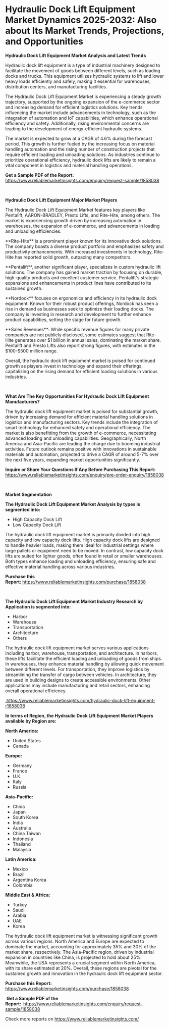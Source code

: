 <p><h1>Hydraulic Dock Lift Equipment Market Dynamics 2025-2032: Also about Its Market Trends, Projections, and Opportunities</h1></p><p><strong>Hydraulic Dock Lift Equipment Market Analysis and Latest Trends</strong></p>
<p><p>Hydraulic dock lift equipment is a type of industrial machinery designed to facilitate the movement of goods between different levels, such as loading docks and trucks. This equipment utilizes hydraulic systems to lift and lower heavy loads efficiently and safely, making it essential for warehouses, distribution centers, and manufacturing facilities. </p><p>The Hydraulic Dock Lift Equipment Market is experiencing a steady growth trajectory, supported by the ongoing expansion of the e-commerce sector and increasing demand for efficient logistics solutions. Key trends influencing the market include advancements in technology, such as the integration of automation and IoT capabilities, which enhance operational efficiency and safety. Additionally, rising environmental concerns are leading to the development of energy-efficient hydraulic systems. </p><p>The market is expected to grow at a CAGR of 4.6% during the forecast period. This growth is further fueled by the increasing focus on material handling automation and the rising number of construction projects that require efficient loading and unloading solutions. As industries continue to prioritize operational efficiency, hydraulic dock lifts are likely to remain a vital component in logistics and material handling operations.</p></p>
<p><strong>Get a Sample PDF of the Report:&nbsp;</strong> <a href="https://www.reliablemarketinsights.com/enquiry/request-sample/1858038?utm_campaign=2951&utm_medium=2&utm_source=Github&utm_content=ia&utm_term=12042025&utm_id=hydraulic-dock-lift-equipment">https://www.reliablemarketinsights.com/enquiry/request-sample/1858038</a></p>
<p>&nbsp;</p>
<p><strong>Hydraulic Dock Lift Equipment Major Market Players</strong></p>
<p><p>The Hydraulic Dock Lift Equipment Market features key players like Pentalift, AARON-BRADLEY, Presto Lifts, and Rite-Hite, among others. The market is experiencing growth driven by increasing automation in warehouses, the expansion of e-commerce, and advancements in loading and unloading efficiencies.</p><p>**Rite-Hite** is a prominent player known for its innovative dock solutions. The company boasts a diverse product portfolio and emphasizes safety and productivity enhancements. With increased investments in technology, Rite-Hite has reported solid growth, outpacing many competitors.</p><p>**Pentalift**, another significant player, specializes in custom hydraulic lift solutions. The company has gained market traction by focusing on durable, high-quality products and excellent customer service. Pentalift's strategic expansions and enhancements in product lines have contributed to its sustained growth.</p><p>**Nordock** focuses on ergonomics and efficiency in its hydraulic dock equipment. Known for their robust product offerings, Nordock has seen a rise in demand as businesses seek to optimize their loading docks. The company is investing in research and development to further enhance product capabilities, setting the stage for future growth.</p><p>**Sales Revenues**: While specific revenue figures for many private companies are not publicly disclosed, some estimates suggest that Rite-Hite generates over $1 billion in annual sales, dominating the market share. Pentalift and Presto Lifts also report strong figures, with estimates in the $100-$500 million range.</p><p>Overall, the hydraulic dock lift equipment market is poised for continued growth as players invest in technology and expand their offerings, capitalizing on the rising demand for efficient loading solutions in various industries.</p></p>
<p>&nbsp;</p>
<p><strong>What Are The Key Opportunities For Hydraulic Dock Lift Equipment Manufacturers?</strong></p>
<p><p>The hydraulic dock lift equipment market is poised for substantial growth, driven by increasing demand for efficient material handling solutions in logistics and manufacturing sectors. Key trends include the integration of smart technology for enhanced safety and operational efficiency. The market is also benefitting from the growth of e-commerce, necessitating advanced loading and unloading capabilities. Geographically, North America and Asia-Pacific are leading the charge due to booming industrial activities. Future outlook remains positive with innovations in sustainable materials and automation, projected to drive a CAGR of around 5-7% over the next five years, expanding market opportunities significantly.</p></p>
<p><strong>Inquire or Share Your Questions If Any Before Purchasing This Report:</strong> <a href="https://www.reliablemarketinsights.com/enquiry/pre-order-enquiry/1858038?utm_campaign=2951&utm_medium=2&utm_source=Github&utm_content=ia&utm_term=12042025&utm_id=hydraulic-dock-lift-equipment">https://www.reliablemarketinsights.com/enquiry/pre-order-enquiry/1858038</a></p>
<p>&nbsp;</p>
<p><strong>Market Segmentation</strong></p>
<p><strong>The Hydraulic Dock Lift Equipment Market Analysis by types is segmented into:</strong></p>
<p><ul><li>High Capacity Dock Lift</li><li>Low Capacity Dock Lift</li></ul></p>
<p><p>The hydraulic dock lift equipment market is primarily divided into high capacity and low capacity dock lifts. High capacity dock lifts are designed to handle heavier loads, making them ideal for industrial settings where large pallets or equipment need to be moved. In contrast, low capacity dock lifts are suited for lighter goods, often found in retail or smaller warehouses. Both types enhance loading and unloading efficiency, ensuring safe and effective material handling across various industries.</p></p>
<p><strong>Purchase this Report:&nbsp;</strong><a href="https://www.reliablemarketinsights.com/purchase/1858038?utm_campaign=2951&utm_medium=2&utm_source=Github&utm_content=ia&utm_term=12042025&utm_id=hydraulic-dock-lift-equipment">https://www.reliablemarketinsights.com/purchase/1858038</a></p>
<p>&nbsp;</p>
<p><strong>The Hydraulic Dock Lift Equipment Market Industry Research by Application is segmented into:</strong></p>
<p><ul><li>Harbor</li><li>Warehouse</li><li>Transportation</li><li>Architecture</li><li>Others</li></ul></p>
<p><p>The hydraulic dock lift equipment market serves various applications including harbor, warehouse, transportation, and architecture. In harbors, these lifts facilitate the efficient loading and unloading of goods from ships. In warehouses, they enhance material handling by allowing quick movement between different levels. For transportation, they improve logistics by streamlining the transfer of cargo between vehicles. In architecture, they are used in building designs to create accessible environments. Other applications may include manufacturing and retail sectors, enhancing overall operational efficiency.</p></p>
<p><a href="https://www.reliablemarketinsights.com/hydraulic-dock-lift-equipment-r1858038?utm_campaign=2951&utm_medium=2&utm_source=Github&utm_content=ia&utm_term=12042025&utm_id=hydraulic-dock-lift-equipment">&nbsp;https://www.reliablemarketinsights.com/hydraulic-dock-lift-equipment-r1858038</a></p>
<p><strong>In terms of Region, the Hydraulic Dock Lift Equipment Market Players available by Region are:</strong></p>
<p>
    <p> <strong> North America: </strong>
        <ul>
            <li>United States</li>
            <li>Canada</li>
        </ul>
        </p> 
    <p> <strong> Europe: </strong>
        <ul>
            <li>Germany</li>
            <li>France</li>
            <li>U.K.</li>
            <li>Italy</li>
            <li>Russia</li>
        </ul>
        </p> 
    <p> <strong> Asia-Pacific: </strong>
        <ul>
            <li>China</li>
            <li>Japan</li>
            <li>South Korea</li>
            <li>India</li>
            <li>Australia</li>
            <li>China Taiwan</li>
            <li>Indonesia</li>
            <li>Thailand</li>
            <li>Malaysia</li>
        </ul>
        </p> 
    <p> <strong> Latin America: </strong>
        <ul>
            <li>Mexico</li>
            <li>Brazil</li>
            <li>Argentina Korea</li>
            <li>Colombia</li>
        </ul>
        </p> 
    <p> <strong> Middle East & Africa: </strong>
        <ul>
            <li>Turkey</li>
            <li>Saudi</li>
            <li>Arabia</li>
            <li>UAE</li>
            <li>Korea</li>
        </ul>
    </p>
    </p>
<p><p>The hydraulic dock lift equipment market is witnessing significant growth across various regions. North America and Europe are expected to dominate the market, accounting for approximately 35% and 30% of the market share, respectively. The Asia-Pacific region, driven by industrial expansion in countries like China, is projected to hold about 25%. Meanwhile, the USA represents a crucial segment within North America, with its share estimated at 20%. Overall, these regions are pivotal for the sustained growth and innovation in the hydraulic dock lift equipment sector.</p></p>
<p><strong>Purchase this Report: </strong><a href="https://www.reliablemarketinsights.com/purchase/1858038?utm_campaign=2951&utm_medium=2&utm_source=Github&utm_content=ia&utm_term=12042025&utm_id=hydraulic-dock-lift-equipment">https://www.reliablemarketinsights.com/purchase/1858038</a></p>
<p>&nbsp;<strong>Get a Sample PDF of the Report:&nbsp;&nbsp;</strong><a href="https://www.reliablemarketinsights.com/enquiry/request-sample/1858038?utm_campaign=2951&utm_medium=2&utm_source=Github&utm_content=ia&utm_term=12042025&utm_id=hydraulic-dock-lift-equipment">https://www.reliablemarketinsights.com/enquiry/request-sample/1858038</a></p>
<p><strong></strong></p>
<p>Check more reports on <a href="https://www.reliablemarketinsights.com/?utm_campaign=2951&utm_medium=2&utm_source=Github&utm_content=ia&utm_term=12042025&utm_id=hydraulic-dock-lift-equipment">https://www.reliablemarketinsights.com/</a></p>